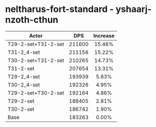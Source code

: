 # neltharus-fort-standard - yshaarj-nzoth-cthun
| Actor | DPS | Increase |
|---|:---:|:---:|
|T29-2-set+T31-2-set|211600|15.46%|
|T31-2_4-set|211156|15.22%|
|T30-2-set+T31-2-set|210265|14.73%|
|T31-2-set|207654|13.31%|
|T29-2_4-set|193939|5.83%|
|T30-2_4-set|192326|4.95%|
|T29-2-set+T30-2-set|192164|4.86%|
|T29-2-set|188405|2.81%|
|T30-2-set|186742|1.90%|
|Base|183263|0.00%|
